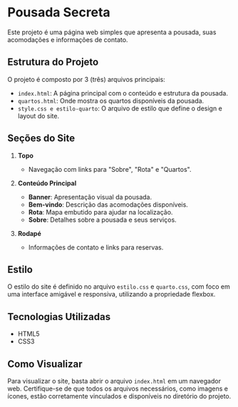 # Pousada Secreta

Este projeto é uma página web simples que apresenta a pousada, suas acomodações e informações de contato.

## Estrutura do Projeto

O projeto é composto por 3 (três) arquivos principais:

- `index.html`: A página principal com o conteúdo e estrutura da pousada.
- `quartos.html`: Onde mostra os quartos disponíveis da pousada.
- `style.css e estilo-quarto`: O arquivo de estilo que define o design e layout do site.

## Seções do Site

1. **Topo**
   - Navegação com links para "Sobre", "Rota" e "Quartos".

2. **Conteúdo Principal**
   - **Banner**: Apresentação visual da pousada.
   - **Bem-vindo**: Descrição das acomodações disponíveis.
   - **Rota**: Mapa embutido para ajudar na localização.
   - **Sobre**: Detalhes sobre a pousada e seus serviços.

3. **Rodapé**
   - Informações de contato e links para reservas.

## Estilo

O estilo do site é definido no arquivo `estilo.css` e `quarto.css`, com foco em uma interface amigável e responsiva, utilizando a propriedade flexbox.

## Tecnologias Utilizadas

- HTML5
- CSS3

## Como Visualizar

Para visualizar o site, basta abrir o arquivo `index.html` em um navegador web. Certifique-se de que todos os arquivos necessários, como imagens e ícones, estão corretamente vinculados e disponíveis no diretório do projeto.
